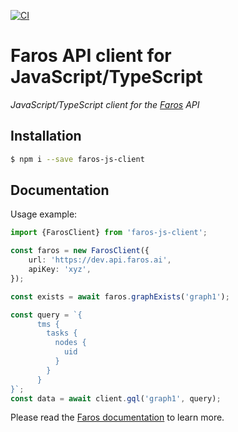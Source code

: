[![CI](https://github.com/faros-ai/faros-js-client/actions/workflows/ci.yml/badge.svg)](https://github.com/faros-ai/faros-js-client/actions/workflows/ci.yml)

# Faros API client for JavaScript/TypeScript

_JavaScript/TypeScript client for the [Faros](https://www.faros.ai) API_

## Installation
```bash
$ npm i --save faros-js-client
```
## Documentation

Usage example:
```typescript
import {FarosClient} from 'faros-js-client';

const faros = new FarosClient({
    url: 'https://dev.api.faros.ai',
    apiKey: 'xyz',
});

const exists = await faros.graphExists('graph1');

const query = `{
      tms {
        tasks {
          nodes {
            uid
          }
        }
      }
}`;
const data = await client.gql('graph1', query);
```

Please read the [Faros documentation][farosdocs] to learn more.

[farosdocs]: https://www.faros.ai/docs
